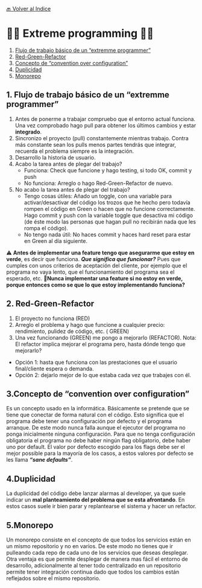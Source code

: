 [🔙 Volver al Indice](https://github.com/Sixedge-es/software_Arquitecture)

🏴‍☠️ Extreme programming 🏴‍☠️
===================================

1. [Flujo de trabajo básico de un “extremme programmer” ](#1.-agile)
2. [Red-Green-Refactor](#2.-historias-de-usuario-(hu))
3. [Concepto de “convention over configuration”](#3.-posiciones-de-un-equipo-agile)
4. [Duplicidad](#4.-diseño-emergente)
5. [Monorepo](#continuos-integration-(ci)-and-continous-deployment-(cd))

1\. Flujo de trabajo básico de un “extremme programmer” 
---------
1. Antes de ponerme a trabajar compruebo que el entorno actual funciona. Una vez comprobado hago pull para obtener los últimos cambios y estar **integrado**.
2. Sincronizo el proyecto (pull) constantemente mientras trabajo. Contra más constante sean los pulls menos partes tendrás que integrar, recuerda el problema siempre es la integración.
3. Desarrollo la historia de usuario.
4. Acabo la tarea antes de plegar del trabajo?
	- Funciona: Check que funcione y hago testing, si todo OK, commit y push
	- No funciona: Arreglo o hago Red-Green-Refactor de nuevo.
5. No acabo la tarea antes de plegar del trabajo?
	- Tengo cosas útiles: Añado un toggle, con una variable para activar/desactivar del código los trozos que he hecho pero todavía rompen el código en Green o hacen que no 	funcione correctamente. Hago commit y push con la variable toggle que desactiva mi 			código (de éste modo las personas que hagan pull no recibirán nada que les rompa el código).
	- No tengo nada útil: No haces commit y haces hard reset para estar en Green al día 			siguiente.



⚠️ **Antes de implementar una feature tengo que asegurarme que estoy en verde**, es decir que funciona. ***Que significa que funcionar?*** Pues que cumples con unos criterios de aceptación del cliente, por ejemplo que el programa no vaya lento, que el funcionamiento del programa sea el esperado, etc. 🚨**Nunca implementar una feature si no estoy en verde, porque entonces como se que lo que estoy implementando funciona?**

2\. Red-Green-Refactor 
---------
1. El proyecto no funciona (RED)
2. Arreglo el problema y hago que funcione a cualquier precio: rendimiento, pulidez de código, etc. ( GREEN)
3. Una vez funcionando (GREEN) me pongo a mejorarlo (REFACTOR).
Nota: El refactor implica mejorar el programa pero, hasta dónde tengo que mejorarlo?
- Opción 1: hasta que funciona con las prestaciones que el usuario final/cliente espera o 		demanda.
- Opción 2: dejarlo mejor de lo que estaba cada vez que trabajes con él.

3\.Concepto de “convention over configuration”
---------
Es un concepto usado en la informática. Básicamente se pretende que se tiene que conectar de forma natural con el código. Esto significa que el programa debe tener una configuración por defecto y el programa arranque. De este modo nunca falla aunque el ejecutor del programa no ponga inicialmente ninguna configuración. 
Para que no tenga configuración obligatoria el programa no debe haber ningún flag obligatorio, debe haber uno por default. 
El valor por defecto escogido para los flags debe ser el mejor possible para la mayoría de los casos, a estos valores por defecto se les llama ***“sane defaults”***.

4\.Duplicidad
---------
La duplicidad del código debe lanzar alarmas al developer, ya que suele indicar un **mal planteamiento del problema que se esta afrontando**. En estos casos suele ir bien parar y replantearse el sistema y hacer un refactor.

5\.Monorepo
---------
Un monorepo consiste en el concepto de que todos los servicios están en un mismo repositorio y no en varios. De este modo no tienes que ir pulleando cada repo de cada uno de los servicios que deseas desplegar. Otra ventaja es que permite desplegar de manera mas fácil el entorno de desarrollo, adicionalmente al tener todo centralizado en un repositorio permite tener integración continua dado que todos los cambios están reflejados sobre el mismo repositorio.

